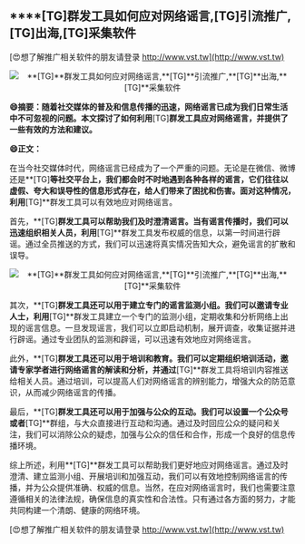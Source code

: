 ## ****[TG]**群发工具如何应对网络谣言,**[TG]**引流推广,**[TG]**出海,**[TG]**采集软件**

[😍想了解推广相关软件的朋友请登录 http://www.vst.tw](http://www.vst.tw)

 <center><img src="https://vst.tw/MP4/tuiguang/png/4.png" alt="**[TG]**群发工具如何应对网络谣言,**[TG]**引流推广,**[TG]**出海,**[TG]**采集软件"></center>

**😄摘要：随着社交媒体的普及和信息传播的迅速，网络谣言已成为我们日常生活中不可忽视的问题。本文探讨了如何利用**[TG]**群发工具应对网络谣言，并提供了一些有效的方法和建议。**

**😄正文：**

在当今社交媒体时代，网络谣言已经成为了一个严重的问题。无论是在微信、微博还是**[TG]**等社交平台上，我们都会时不时地遇到各种各样的谣言，它们往往以虚假、夸大和误导性的信息形式存在，给人们带来了困扰和伤害。面对这种情况，利用**[TG]**群发工具可以有效地应对网络谣言。

首先，**[TG]**群发工具可以帮助我们及时澄清谣言。当有谣言传播时，我们可以迅速组织相关人员，利用**[TG]**群发工具发布权威的信息，以第一时间进行辟谣。通过全员推送的方式，我们可以迅速将真实情况告知大众，避免谣言的扩散和误导。

 <center><img src="https://vst.tw/MP4/tuiguang/png/1.png" alt="**[TG]**群发工具如何应对网络谣言,**[TG]**引流推广,**[TG]**出海,**[TG]**采集软件"></center>

其次，**[TG]**群发工具还可以用于建立专门的谣言监测小组。我们可以邀请专业人士，利用**[TG]**群发工具建立一个专门的监测小组，定期收集和分析网络上出现的谣言信息。一旦发现谣言，我们可以立即启动机制，展开调查，收集证据并进行辟谣。通过专业团队的监测和辟谣，可以迅速有效地应对网络谣言。

此外，**[TG]**群发工具还可以用于培训和教育。我们可以定期组织培训活动，邀请专家学者进行网络谣言的解读和分析，并通过**[TG]**群发工具将培训内容推送给相关人员。通过培训，可以提高人们对网络谣言的辨别能力，增强大众的防范意识，从而减少网络谣言的传播。

最后，**[TG]**群发工具还可以用于加强与公众的互动。我们可以设置一个公众号或者**[TG]**群组，与大众直接进行互动和沟通。通过及时回应公众的疑问和关注，我们可以消除公众的疑虑，加强与公众的信任和合作，形成一个良好的信息传播环境。

综上所述，利用**[TG]**群发工具可以帮助我们更好地应对网络谣言。通过及时澄清、建立监测小组、开展培训和加强互动，我们可以有效地控制网络谣言的传播，并为公众提供准确、权威的信息。当然，在应对网络谣言时，我们也需要注意遵循相关的法律法规，确保信息的真实性和合法性。只有通过各方面的努力，才能共同构建一个清朗、健康的网络环境。

[😍想了解推广相关软件的朋友请登录 http://www.vst.tw](http://www.vst.tw)



